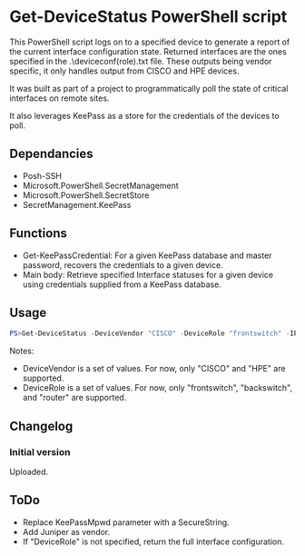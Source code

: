 # Get-DeviceStatus PowerShell script

This PowerShell script logs on to a specified device to generate a report of the current interface configuration state. Returned interfaces are the ones specified in the .\deviceconf\(role).txt file.
These outputs being vendor specific, it only handles output from CISCO and HPE devices.

It was built as part of a project to programmatically poll the state of critical interfaces on remote sites.

It also leverages KeePass as a store for the credentials of the devices to poll.

## Dependancies

* Posh-SSH
* Microsoft.PowerShell.SecretManagement
* Microsoft.PowerShell.SecretStore
* SecretManagement.KeePass

## Functions

* Get-KeePassCredential: For a given KeePass database and master password, recovers the credentials to a given device.
* Main body: Retrieve specified Interface statuses for a given device using credentials supplied from a KeePass database.

## Usage

```PowerShell
PS>Get-DeviceStatus -DeviceVendor "CISCO" -DeviceRole "frontswitch" -IPAddress "192.168.1.1" -KeePassDB "Path\To\KeePass\File.kdbx" -KeePassMpwd "password"
```

Notes:
* DeviceVendor is a set of values. For now, only "CISCO" and "HPE" are supported.
* DeviceRole is a set of values. For now, only "frontswitch", "backswitch", and "router" are supported.

## Changelog

### Initial version

Uploaded.



## ToDo

* Replace KeePassMpwd parameter with a SecureString.
* Add Juniper as vendor.
* If "DeviceRole" is not specified, return the full interface configuration.
